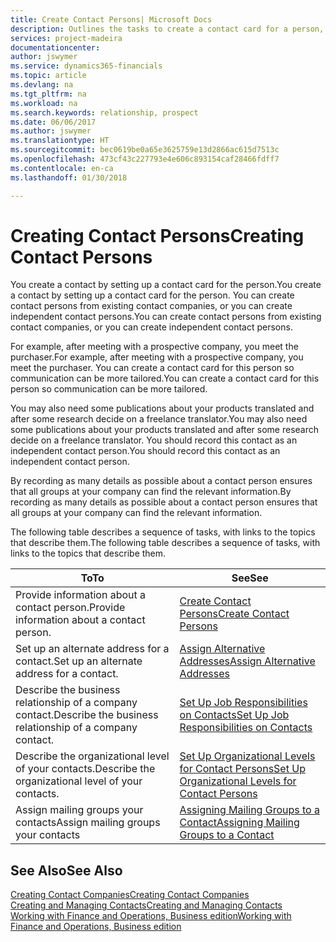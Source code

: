 ```yaml
---
title: Create Contact Persons| Microsoft Docs
description: Outlines the tasks to create a contact card for a person, for example, a prospect or supplier, helping to define the relationship and tailor communication.
services: project-madeira
documentationcenter: 
author: jswymer
ms.service: dynamics365-financials
ms.topic: article
ms.devlang: na
ms.tgt_pltfrm: na
ms.workload: na
ms.search.keywords: relationship, prospect
ms.date: 06/06/2017
ms.author: jswymer
ms.translationtype: HT
ms.sourcegitcommit: bec0619be0a65e3625759e13d2866ac615d7513c
ms.openlocfilehash: 473cf43c227793e4e606c893154caf28466fdff7
ms.contentlocale: en-ca
ms.lasthandoff: 01/30/2018

---
```

# <a name="creating-contact-persons"></a><span data-ttu-id="e7263-103">Creating Contact Persons</span><span class="sxs-lookup"><span data-stu-id="e7263-103">Creating Contact Persons</span></span>
<span data-ttu-id="e7263-104">You create a contact by setting up a contact card for the person.</span><span class="sxs-lookup"><span data-stu-id="e7263-104">You create a contact by setting up a contact card for the person.</span></span> <span data-ttu-id="e7263-105">You can create contact persons from existing contact companies, or you can create independent contact persons.</span><span class="sxs-lookup"><span data-stu-id="e7263-105">You can create contact persons from existing contact companies, or you can create independent contact persons.</span></span>

<span data-ttu-id="e7263-106">For example, after meeting with a prospective company, you meet the purchaser.</span><span class="sxs-lookup"><span data-stu-id="e7263-106">For example, after meeting with a prospective company, you meet the purchaser.</span></span> <span data-ttu-id="e7263-107">You can create a contact card for this person so communication can be more tailored.</span><span class="sxs-lookup"><span data-stu-id="e7263-107">You can create a contact card for this person so communication can be more tailored.</span></span>

<span data-ttu-id="e7263-108">You may also need some publications about your products translated and after some research decide on a freelance translator.</span><span class="sxs-lookup"><span data-stu-id="e7263-108">You may also need some publications about your products translated and after some research decide on a freelance translator.</span></span> <span data-ttu-id="e7263-109">You should record this contact as an independent contact person.</span><span class="sxs-lookup"><span data-stu-id="e7263-109">You should record this contact as an independent contact person.</span></span>

<span data-ttu-id="e7263-110">By recording as many details as possible about a contact person ensures that all groups at your company can find the relevant information.</span><span class="sxs-lookup"><span data-stu-id="e7263-110">By recording as many details as possible about a contact person ensures that all groups at your company can find the relevant information.</span></span>

<span data-ttu-id="e7263-111">The following table describes a sequence of tasks, with links to the topics that describe them.</span><span class="sxs-lookup"><span data-stu-id="e7263-111">The following table describes a sequence of tasks, with links to the topics that describe them.</span></span>

| <span data-ttu-id="e7263-112">To</span><span class="sxs-lookup"><span data-stu-id="e7263-112">To</span></span> | <span data-ttu-id="e7263-113">See</span><span class="sxs-lookup"><span data-stu-id="e7263-113">See</span></span> |
| --- | --- |
| <span data-ttu-id="e7263-114">Provide information about a contact person.</span><span class="sxs-lookup"><span data-stu-id="e7263-114">Provide information about a contact person.</span></span> |[<span data-ttu-id="e7263-115">Create Contact Persons</span><span class="sxs-lookup"><span data-stu-id="e7263-115">Create Contact Persons</span></span>](marketing-how-create-contact-persons.md) |
| <span data-ttu-id="e7263-116">Set up an alternate address for a contact.</span><span class="sxs-lookup"><span data-stu-id="e7263-116">Set up an alternate address for a contact.</span></span> |[<span data-ttu-id="e7263-117">Assign Alternative Addresses</span><span class="sxs-lookup"><span data-stu-id="e7263-117">Assign Alternative Addresses</span></span>](marketing-how-assign-alternate-address.md) |
| <span data-ttu-id="e7263-118">Describe the business relationship of a company contact.</span><span class="sxs-lookup"><span data-stu-id="e7263-118">Describe the business relationship of a company contact.</span></span> |[<span data-ttu-id="e7263-119">Set Up Job Responsibilities on Contacts</span><span class="sxs-lookup"><span data-stu-id="e7263-119">Set Up Job Responsibilities on Contacts</span></span>](marketing-job-responsibilities.md) |
| <span data-ttu-id="e7263-120">Describe the organizational level of your contacts.</span><span class="sxs-lookup"><span data-stu-id="e7263-120">Describe the organizational level of your contacts.</span></span> |[<span data-ttu-id="e7263-121">Set Up Organizational Levels for Contact Persons</span><span class="sxs-lookup"><span data-stu-id="e7263-121">Set Up Organizational Levels for Contact Persons</span></span>](marketing-organizational-levels.md) |
| <span data-ttu-id="e7263-122">Assign mailing groups your contacts</span><span class="sxs-lookup"><span data-stu-id="e7263-122">Assign mailing groups your contacts</span></span> |[<span data-ttu-id="e7263-123">Assigning Mailing Groups to a Contact</span><span class="sxs-lookup"><span data-stu-id="e7263-123">Assigning Mailing Groups to a Contact</span></span>](marketing-mailing-groups.md) |

## <a name="see-also"></a><span data-ttu-id="e7263-124">See Also</span><span class="sxs-lookup"><span data-stu-id="e7263-124">See Also</span></span>
[<span data-ttu-id="e7263-125">Creating Contact Companies</span><span class="sxs-lookup"><span data-stu-id="e7263-125">Creating Contact Companies</span></span>](marketing-create-contact-companies.md)  
[<span data-ttu-id="e7263-126">Creating and Managing Contacts</span><span class="sxs-lookup"><span data-stu-id="e7263-126">Creating and Managing Contacts</span></span>]()  
[<span data-ttu-id="e7263-127">Working with Finance and Operations, Business edition</span><span class="sxs-lookup"><span data-stu-id="e7263-127">Working with Finance and Operations, Business edition</span></span>](ui-work-product.md)


